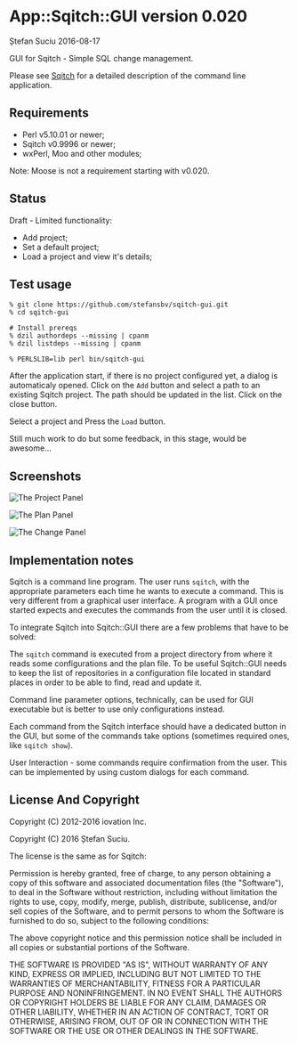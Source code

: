 App::Sqitch::GUI version 0.020
==============================
Ștefan Suciu
2016-08-17

GUI for Sqitch - Simple SQL change management.

Please see [Sqitch](http://sqitch.org) for a detailed description of the
command line application.


Requirements
------------

- Perl v5.10.01 or newer;
- Sqitch v0.9996 or newer;
- wxPerl, Moo and other modules;

Note: Moose is not a requirement starting with v0.020.


Status
------

Draft - Limited functionality:

- Add project;
- Set a default project;
- Load a project and view it's details;


Test usage
----------

    % git clone https://github.com/stefansbv/sqitch-gui.git
    % cd sqitch-gui

    # Install prereqs
    % dzil authordeps --missing | cpanm
    % dzil listdeps --missing | cpanm

    % PERL5LIB=lib perl bin/sqitch-gui

After the application start, if there is no project configured yet, a
dialog is automaticaly opened.  Click on the `Add` button and select a
path to an existing Sqitch project.  The path should be updated in the
list.  Click on the close button.

Select a project and Press the `Load` button.

Still much work to do but some feedback, in this stage, would be
awesome...

Screenshots
-----------

![The Project Panel](https://raw.githubusercontent.com/stefansbv/planned-copy/master/images/sqitch-gui-1.png)

![The Plan Panel](https://raw.githubusercontent.com/stefansbv/planned-copy/master/images/sqitch-gui-2.png)

![The Change Panel](https://raw.githubusercontent.com/stefansbv/planned-copy/master/images/sqitch-gui-3.png)

Implementation notes
--------------------

Sqitch is a command line program.  The user runs `sqitch`, with the
appropriate parameters each time he wants to execute a command.  This
is very different from a graphical user interface.  A program with a
GUI once started expects and executes the commands from the user until
it is closed.

To integrate Sqitch into Sqitch::GUI there are a few problems that
have to be solved:

The `sqitch` command is executed from a project directory from
where it reads some configurations and the plan file.  To be useful
Sqitch::GUI needs to keep the list of repositories in a configuration
file located in standard places in order to be able to find, read and
update it.

Command line parameter options, technically, can be used for GUI
executable but is better to use only configurations instead.

Each command from the Sqitch interface should have a dedicated button
in the GUI, but some of the commands take options (sometimes required
ones, like `sqitch show`).

User Interaction - some commands require confirmation from the user.
This can be implemented by using custom dialogs for each command.


License And Copyright
---------------------

Copyright (C) 2012-2016 iovation Inc.

Copyright (C) 2016 Ștefan Suciu.

The license is the same as for Sqitch:

Permission is hereby granted, free of charge, to any person obtaining
a copy of this software and associated documentation files (the
"Software"), to deal in the Software without restriction, including
without limitation the rights to use, copy, modify, merge, publish,
distribute, sublicense, and/or sell copies of the Software, and to
permit persons to whom the Software is furnished to do so, subject to
the following conditions:

The above copyright notice and this permission notice shall be
included in all copies or substantial portions of the Software.

THE SOFTWARE IS PROVIDED "AS IS", WITHOUT WARRANTY OF ANY KIND,
EXPRESS OR IMPLIED, INCLUDING BUT NOT LIMITED TO THE WARRANTIES OF
MERCHANTABILITY, FITNESS FOR A PARTICULAR PURPOSE AND
NONINFRINGEMENT. IN NO EVENT SHALL THE AUTHORS OR COPYRIGHT HOLDERS BE
LIABLE FOR ANY CLAIM, DAMAGES OR OTHER LIABILITY, WHETHER IN AN ACTION
OF CONTRACT, TORT OR OTHERWISE, ARISING FROM, OUT OF OR IN CONNECTION
WITH THE SOFTWARE OR THE USE OR OTHER DEALINGS IN THE SOFTWARE.
